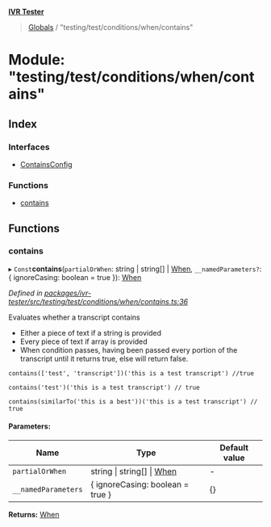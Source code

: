 **[IVR Tester](../README.md)**

> [Globals](../README.md) / "testing/test/conditions/when/contains"

# Module: "testing/test/conditions/when/contains"

## Index

### Interfaces

* [ContainsConfig](../interfaces/_testing_test_conditions_when_contains_.containsconfig.md)

### Functions

* [contains](_testing_test_conditions_when_contains_.md#contains)

## Functions

### contains

▸ `Const`**contains**(`partialOrWhen`: string \| string[] \| [When](_testing_test_conditions_when_when_.md#when), `__namedParameters?`: { ignoreCasing: boolean = true }): [When](_testing_test_conditions_when_when_.md#when)

*Defined in [packages/ivr-tester/src/testing/test/conditions/when/contains.ts:36](https://github.com/SketchingDev/ivr-tester/blob/e4629d5/packages/ivr-tester/src/testing/test/conditions/when/contains.ts#L36)*

Evaluates whether a transcript contains
* Either a piece of text if a string is provided
* Every piece of text if array is provided
* When condition passes, having been passed every portion of
  the transcript until it returns true, else will return false.

```
contains(['test', 'transcript'])('this is a test transcript') //true
```

```
contains('test')('this is a test transcript') // true
```

```
contains(similarTo('this is a best'))('this is a test transcript') // true
```

#### Parameters:

Name | Type | Default value |
------ | ------ | ------ |
`partialOrWhen` | string \| string[] \| [When](_testing_test_conditions_when_when_.md#when) | - |
`__namedParameters` | { ignoreCasing: boolean = true } | {} |

**Returns:** [When](_testing_test_conditions_when_when_.md#when)
